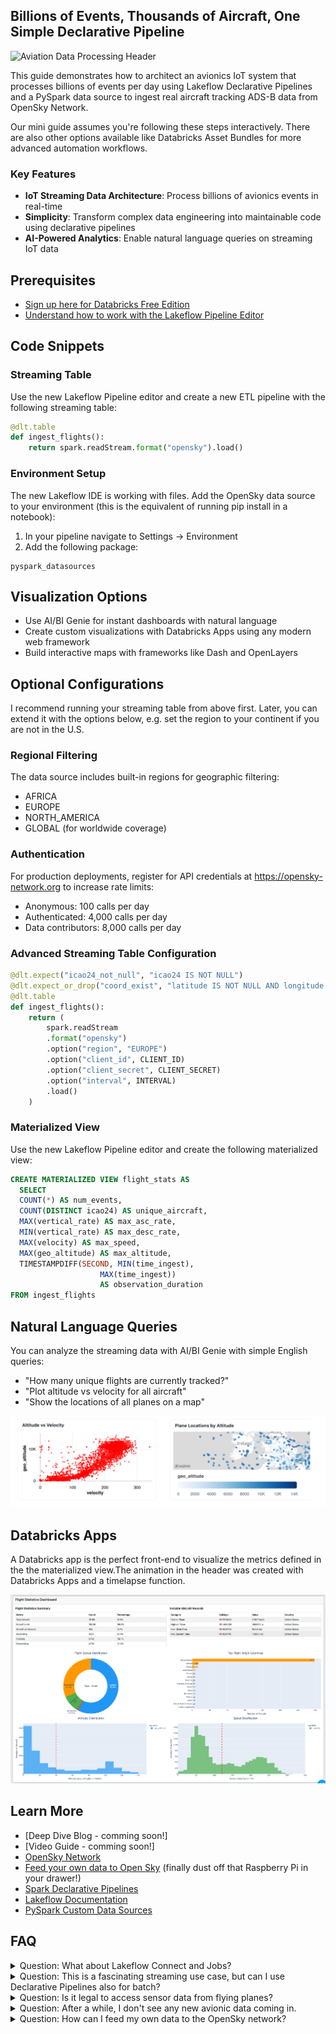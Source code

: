 ## Billions of Events, Thousands of Aircraft, One Simple Declarative Pipeline

![Aviation Data Processing Header](misc/header.gif)


This guide demonstrates how to architect an avionics IoT system that processes billions of events per day using Lakeflow Declarative Pipelines and a PySpark data source to ingest real aircraft tracking ADS-B data from OpenSky Network.

Our mini guide assumes you're following these steps interactively. There are also other options available like Databricks Asset Bundles for more advanced automation workflows.


### Key Features
- **IoT Streaming Data Architecture**: Process billions of avionics events in real-time
- **Simplicity**: Transform complex data engineering into maintainable code using declarative pipelines
- **AI-Powered Analytics**: Enable natural language queries on streaming IoT data


## Prerequisites
- [Sign up here for Databricks Free Edition](https://signup.databricks.com/?provider=DB_FREE_TIER&dbx_source=lf_fm1)
- [Understand how to work with the Lakeflow Pipeline Editor](https://docs.databricks.com/aws/en/dlt/dlt-multi-file-editor)

## Code Snippets

### Streaming Table

Use the new Lakeflow Pipeline editor and create a new ETL pipeline with the following streaming table:


```python
@dlt.table
def ingest_flights():
    return spark.readStream.format("opensky").load()
```

### Environment Setup

The new Lakeflow IDE is working with files. Add the OpenSky data source to your environment (this is the equivalent of running pip install in a notebook):

1. In your pipeline navigate to Settings → Environment
2. Add the following package:
```
pyspark_datasources
```


## Visualization Options

- Use AI/BI Genie for instant dashboards with natural language
- Create custom visualizations with Databricks Apps using any modern web framework
- Build interactive maps with frameworks like Dash and OpenLayers

## Optional Configurations

I recommend running your streaming table from above first. Later, you can extend it with the options below, e.g. set the region to your continent if you are not in the U.S.

### Regional Filtering

The data source includes built-in regions for geographic filtering:
- AFRICA
- EUROPE
- NORTH_AMERICA
- GLOBAL (for worldwide coverage)

### Authentication

For production deployments, register for API credentials at https://opensky-network.org to increase rate limits:
- Anonymous: 100 calls per day
- Authenticated: 4,000 calls per day
- Data contributors: 8,000 calls per day

### Advanced Streaming Table Configuration

```python
@dlt.expect("icao24_not_null", "icao24 IS NOT NULL")
@dlt.expect_or_drop("coord_exist", "latitude IS NOT NULL AND longitude IS NOT NULL")
@dlt.table
def ingest_flights():
    return (
        spark.readStream
        .format("opensky")
        .option("region", "EUROPE")
        .option("client_id", CLIENT_ID)
        .option("client_secret", CLIENT_SECRET)
        .option("interval", INTERVAL)
        .load()
    )
```
### Materialized View

Use the new Lakeflow Pipeline editor and create the following materialized view:

```sql
CREATE MATERIALIZED VIEW flight_stats AS
  SELECT
  COUNT(*) AS num_events,
  COUNT(DISTINCT icao24) AS unique_aircraft,
  MAX(vertical_rate) AS max_asc_rate,
  MIN(vertical_rate) AS max_desc_rate,
  MAX(velocity) AS max_speed,
  MAX(geo_altitude) AS max_altitude,
  TIMESTAMPDIFF(SECOND, MIN(time_ingest),
                    MAX(time_ingest))
                    AS observation_duration
FROM ingest_flights
```

## Natural Language Queries

You can analyze the streaming data with AI/BI Genie with simple English queries:

- "How many unique flights are currently tracked?"
- "Plot altitude vs velocity for all aircraft"
- "Show the locations of all planes on a map"

![Aviation Data Processing Header](misc/genie.png)

## Databricks Apps

A Databricks app is the perfect front-end to visualize the metrics defined in the the materialized view.The animation in the header was created with Databricks Apps and a timelapse function.

![Aviation Data Processing Header](misc/stats.png)
## Learn More

- [Deep Dive Blog - comming soon!]
- [Video Guide - comming soon!]
- [OpenSky Network](https://opensky-network.org)
- [Feed your own data to Open Sky](https://opensky-network.org/feed) (finally dust off that Raspberry Pi in your drawer!)
- [Spark Declarative Pipelines](https://www.databricks.com/blog/bringing-declarative-pipelines-apache-spark-open-source-project)
- [Lakeflow Documentation](https://docs.databricks.com/aws/en/dlt)
- [PySpark Custom Data Sources](https://docs.databricks.com/aws/en/pyspark/datasources)

## FAQ

<details>
<summary>Question: What about Lakeflow Connect and Jobs?</summary>

**Answer:**  
This tutorial is centered around Lakeflow Declarative Pipelines for data ingestion and transformation. In this example, the custom connector was provided for you. Lakeflow Connect can handle enterprise data ingestion from hundreds of source systems, such as databases, SaaS applications, and message queues, without writing custom connectors.

Lakeflow Jobs orchestrates complex workflows that combine multiple pipelines, machine learning models, and business processes across your entire data platform. In our example, Jobs could integrate the pipeline into the logistics workflow.
</details>

<details>
<summary>Question: This is a fascinating streaming use case, but can I use Declarative Pipelines also for batch?</summary>

**Answer:**  
Yes. The same code works for batch and streaming data. You can decide whether to run the pipeline continuously or trigger it, for example, every Friday afternoon at 3:30 PM. Data ingestion with streaming tables is always incremental, which means that batch data is only read once when it is new.
</details>

<details>
<summary>Question: Is it legal to access sensor data from flying planes?</summary>

**Answer:**  
Yes, it's legal to use the OpenSky Network API. They provide public access to their crowd-sourced aircraft data through their official REST API for private and academic usage. Please review their terms of use for any usage limitations or attribution requirements.
</details>

<details>
<summary>Question: After a while, I don't see any new avionic data coming in.</summary>

**Answer:**  
OpenSky Network operates on a fair use policy to keep its free service sustainable. Anonymous users face stricter rate limits that can cause data gaps during peak usage. Creating a free account significantly increases your request allowance. For even higher limits, you can contribute your own ADS-B receiver data to their network—contributors get priority access as a thank-you for helping expand coverage.
</details>

<details>
<summary>Question: How can I feed my own data to the OpenSky network?</summary>

**Answer:**  
The OpenSky Network website provides detailed setup guides and software to help you get your receiver operational and contribute to their global crowd-sourced aviation tracking system.
</details>
